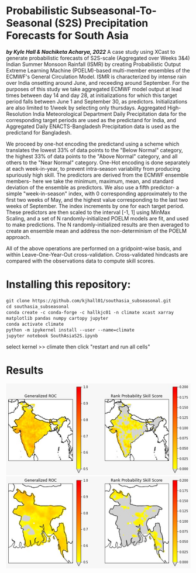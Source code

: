 # Probabilistic Subseasonal-To-Seasonal (S2S) Precipitation Forecasts for South Asia

***by Kyle Hall & Nachiketa Acharya, 2022***
A case study using XCast to generate probabilistic forecasts of S2S-scale (Aggregated over Weeks 3&4) Indian Summer Monsoon Rainfall (ISMR) by creating Probabilistic Output Extreme Learning Machine (POELM)-based multi-member ensembles of the ECMWF's General Circulation Model. ISMR is characterized by intense rain over India onsetting around June, and receeding around September. For the purposes of this study we take aggregated ECMWF model output at lead times between day 14 and day 28, at initializations for which this target period falls between June 1 and September 30, as predictors. Initializations are also limited to 1/week by selecting only thursdays.  Aggregated High-Resolution India Meteorological Department Daily Precipitation data for the corresponding target periods are used as the predictand for India, and Aggregated Daily ENACTS-Bangladesh Precipitation data is used as the predictand for Bangladesh. 

We proceed by one-hot encoding the predictand using a scheme which translates the lowest 33% of data points to the "Below Normal" category, the highest 33% of data points to the "Above Normal" category, and all others to the "Near Normal" category. One-Hot encoding is done separately at each week-in-year, to prevent intra-season variability from producing spuriously high skill. The predictors are derived from the ECMWF ensemble members- here we take the minimum, maximum, mean, and standard deviation of the ensemble as predictors. We also use a fifth predictor- a simple "week-in-season" index, with 0 corresponding approximately to the first two weeks of May, and the highest value corresponding to the last two weeks of September. The index increments by one for each target period.  These predictors are then scaled to the interval [-1, 1] using MinMax Scaling, and a set of N randomly-initialized POELM models are fit, and used to make predictions. The N randomly-initialized results are then averaged to create an ensemble mean and address the non-determinism of the POELM approach. 

All of the above operations are performed on a gridpoint-wise basis, and within Leave-One-Year-Out cross-validation. Cross-validated hindcasts are compared with the observations data to compute skill scores. 

# Installing this repository: 

```
git clone https://github.com/kjhall01/southasia_subseasonal.git
cd southasia_subseasonal
conda create -c conda-forge -c hallkjc01 -n climate xcast xarray matplotlib pandas numpy cartopy jupyter
conda activate climate 
python -m ipykernel install --user --name=climate
jupyter notebook SouthAsiaS2S.ipynb
```

select kernel >> climate
then click "restart and run all cells" 

# Results
![India](india_s2s_skill.jpeg)
![Bangladesh](bd_s2s_skill.jpeg)



